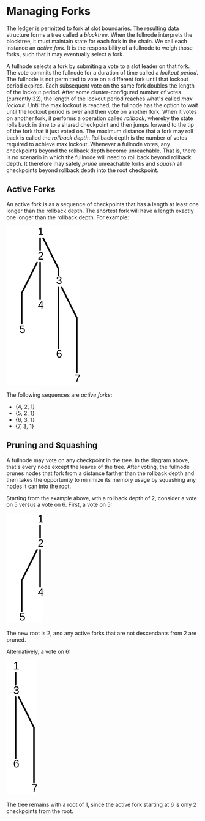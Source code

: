 # Managing Forks

The ledger is permitted to fork at slot boundaries. The resulting data structure forms a tree called a _blocktree_. When the fullnode interprets the blocktree, it must maintain state for each fork in the chain. We call each instance an _active fork_. It is the responsibility of a fullnode to weigh those forks, such that it may eventually select a fork.

A fullnode selects a fork by submiting a vote to a slot leader on that fork. The vote commits the fullnode for a duration of time called a _lockout period_. The fullnode is not permitted to vote on a different fork until that lockout period expires. Each subsequent vote on the same fork doubles the length of the lockout period. After some cluster-configured number of votes \(currently 32\), the length of the lockout period reaches what's called _max lockout_. Until the max lockout is reached, the fullnode has the option to wait until the lockout period is over and then vote on another fork. When it votes on another fork, it performs a operation called _rollback_, whereby the state rolls back in time to a shared checkpoint and then jumps forward to the tip of the fork that it just voted on. The maximum distance that a fork may roll back is called the _rollback depth_. Rollback depth is the number of votes required to achieve max lockout. Whenever a fullnode votes, any checkpoints beyond the rollback depth become unreachable. That is, there is no scenario in which the fullnode will need to roll back beyond rollback depth. It therefore may safely _prune_ unreachable forks and _squash_ all checkpoints beyond rollback depth into the root checkpoint.

## Active Forks

An active fork is as a sequence of checkpoints that has a length at least one longer than the rollback depth. The shortest fork will have a length exactly one longer than the rollback depth. For example:

![Forks](../.gitbook/assets/forks%20%282%29.svg)

The following sequences are _active forks_:

* {4, 2, 1}
* {5, 2, 1}
* {6, 3, 1}
* {7, 3, 1}

## Pruning and Squashing

A fullnode may vote on any checkpoint in the tree. In the diagram above, that's every node except the leaves of the tree. After voting, the fullnode prunes nodes that fork from a distance farther than the rollback depth and then takes the opportunity to minimize its memory usage by squashing any nodes it can into the root.

Starting from the example above, wth a rollback depth of 2, consider a vote on 5 versus a vote on 6. First, a vote on 5:

![Forks after pruning](../.gitbook/assets/forks-pruned-3.svg)

The new root is 2, and any active forks that are not descendants from 2 are pruned.

Alternatively, a vote on 6:

![Forks](../.gitbook/assets/forks-pruned2-1.svg)

The tree remains with a root of 1, since the active fork starting at 6 is only 2 checkpoints from the root.

